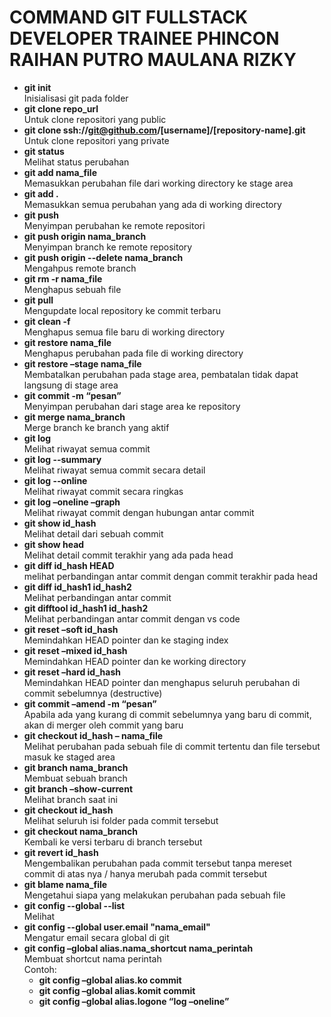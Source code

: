 # COMMAND GIT FULLSTACK DEVELOPER TRAINEE PHINCON <br /> RAIHAN PUTRO MAULANA RIZKY
- **git init** <br />
Inisialisasi git pada folder
- **git clone repo_url** <br />
Untuk clone repositori yang public
- **git clone ssh://git@github.com/[username]/[repository-name].git** <br />
Untuk clone repositori yang private
- **git status** <br />
Melihat status perubahan
- **git add nama_file** <br />
Memasukkan perubahan file dari working directory ke stage area
- **git add .**<br />
Memasukkan semua perubahan yang ada di working directory
- **git push**<br />
Menyimpan perubahan ke remote repositori
- **git push origin nama_branch**<br />
Menyimpan branch ke remote repository
- **git push origin --delete nama_branch**<br />
Mengahpus remote branch
- **git rm -r nama_file**<br />
Menghapus sebuah file
- **git pull**<br />
Mengupdate local repository ke commit terbaru
- **git clean -f** <br />
Menghapus semua file baru di working directory
- **git restore nama_file** <br />
Menghapus perubahan pada file di working directory
- **git restore –stage nama_file** <br />
Membatalkan perubahan pada stage area, pembatalan tidak dapat langsung di stage area
- **git commit -m “pesan”** <br />
Menyimpan perubahan dari stage area ke repository
- **git merge nama_branch** <br />
Merge branch ke branch yang aktif
- **git log**<br />
Melihat riwayat semua commit
- **git log --summary**<br />
Melihat riwayat semua commit secara detail
- **git log --online**<br />
Melihat riwayat commit secara ringkas
- **git log –oneline –graph**<br />
Melihat riwayat commit dengan hubungan antar commit
- **git show id_hash**<br />
Melihat detail dari sebuah commit
- **git show head**<br />
Melihat detail commit terakhir yang ada pada head
- **git diff id_hash HEAD**<br />
melihat perbandingan antar commit dengan commit terakhir pada head
- **git diff id_hash1 id_hash2**<br />
Melihat perbandingan antar commit
- **git difftool id_hash1 id_hash2**<br />
Melihat perbandingan antar commit dengan vs code
- **git reset –soft id_hash**<br />
Memindahkan HEAD pointer dan ke staging index
- **git reset –mixed id_hash**<br />
Memindahkan HEAD pointer dan ke working directory
- **git reset –hard id_hash**<br />
Memindahkan HEAD pointer dan menghapus seluruh perubahan di commit sebelumnya (destructive)
- **git commit –amend -m “pesan”**<br />
Apabila ada yang kurang di commit sebelumnya yang baru di commit, akan di merger oleh commit yang baru
- **git checkout id_hash – nama_file**<br />
Melihat perubahan pada sebuah file di commit tertentu dan file tersebut masuk ke staged area
- **git branch nama_branch**<br />
Membuat sebuah branch
- **git branch –show-current**<br />
Melihat branch saat ini
- **git checkout id_hash**<br />
Melihat seluruh isi folder pada commit tersebut
- **git checkout nama_branch**<br />
Kembali ke versi terbaru di branch tersebut
- **git revert id_hash**<br />
Mengembalikan perubahan pada commit tersebut tanpa mereset commit di atas nya / hanya merubah pada commit tersebut
- **git blame nama_file**<br />
Mengetahui siapa yang melakukan perubahan pada sebuah file
- **git config --global --list**<br />
Melihat
- **git config --global user.email "nama_email"**<br />
Mengatur email secara global di git
- **git config –global alias.nama_shortcut nama_perintah**<br />
Membuat shortcut nama perintah <br />
Contoh:
  - **git config –global alias.ko commit**
  - **git config –global alias.komit commit**
  - **git config –global alias.logone “log –oneline”**
